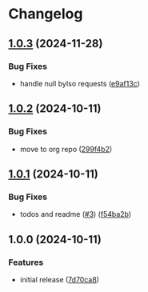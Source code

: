 # Changelog

## [1.0.3](https://github.com/apollo-tech-dev/country-codes/compare/v1.0.2...v1.0.3) (2024-11-28)


### Bug Fixes

* handle null byIso requests ([e9af13c](https://github.com/apollo-tech-dev/country-codes/commit/e9af13c68719422f6c0abd6dffca1ef596b749f3))

## [1.0.2](https://github.com/apollo-tech-dev/country-codes/compare/v1.0.1...v1.0.2) (2024-10-11)


### Bug Fixes

* move to org repo ([299f4b2](https://github.com/apollo-tech-dev/country-codes/commit/299f4b27665d0b038eee1c3cc370c44cf80b1f1d))

## [1.0.1](https://github.com/apollo-tech-dev/country-codes/compare/v1.0.0...v1.0.1) (2024-10-11)


### Bug Fixes

* todos and readme ([#3](https://github.com/apollo-tech-dev/country-codes/issues/3)) ([f54ba2b](https://github.com/apollo-tech-dev/country-codes/commit/f54ba2b9e5664ac2abadcbf7f07e8389d11072a0))

## 1.0.0 (2024-10-11)


### Features

* initial release ([7d70ca8](https://github.com/apollo-tech-dev/country-codes/commit/7d70ca801dde87d4c976c1f8e698d329bd25df58))
